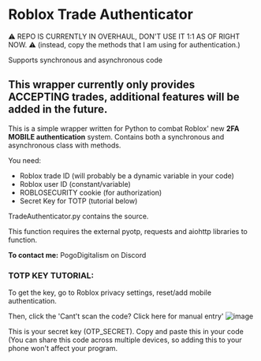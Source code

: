 # Roblox Trade Authenticator
 ⚠️ REPO IS CURRENTLY IN OVERHAUL, DON'T USE IT 1:1 AS OF RIGHT NOW. ⚠️
(instead, copy the methods that I am using for authentication.)

Supports synchronous and asynchronous code
## This wrapper currently only provides ACCEPTING trades, additional features will be added in the future.
This is a simple wrapper written for Python to combat Roblox' new **2FA MOBILE authentication** system. Contains both a synchronous and asynchronous class with methods.

You need:
 - Roblox trade ID (will probably be a dynamic variable in your code)
 - Roblox user ID (constant/variable)
 - ROBLOSECURITY cookie (for authorization)
 - Secret Key for TOTP (tutorial below)

TradeAuthenticator.py contains the source.

This function requires the external pyotp, requests and aiohttp libraries to function. 

**To contact me:**
PogoDigitalism on Discord


### TOTP KEY TUTORIAL:
To get the key, go to Roblox privacy settings, reset/add mobile authentication.

Then, click the 'Cant't scan the code? Click here for manual entry'
![image](https://github.com/PogoDigitalism/RobloxTradeAuthenticator/assets/107322523/2a448f61-3781-475e-880f-ed3a7cfc95c9)

This is your secret key (OTP_SECRET). Copy and paste this in your code (You can share this code across multiple devices, so adding this to your phone won't affect your program.
